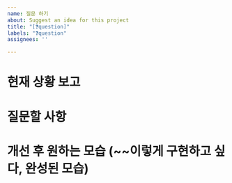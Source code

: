```yaml
---
name: 질문 하기
about: Suggest an idea for this project
title: "[❓question]"
labels: "❓question"
assignees: ''

---
```


# 현재 상황 보고


# 질문할 사항


# 개선 후 원하는 모습 (~~이렇게 구현하고 싶다, 완성된 모습)
